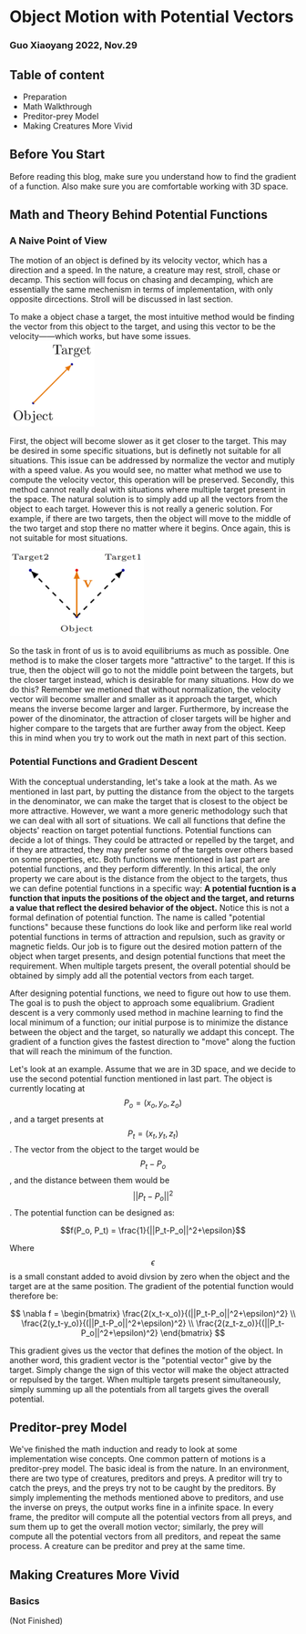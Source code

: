 # Object Motion with Potential Vectors

<link rel="stylesheet" href="https://cdn.jsdelivr.net/npm/katex@0.10.2/dist/katex.min.css" integrity="sha384-yFRtMMDnQtDRO8rLpMIKrtPCD5jdktao2TV19YiZYWMDkUR5GQZR/NOVTdquEx1j" crossorigin="anonymous">
<script defer src="https://cdn.jsdelivr.net/npm/katex@0.10.2/dist/katex.min.js" integrity="sha384-9Nhn55MVVN0/4OFx7EE5kpFBPsEMZxKTCnA+4fqDmg12eCTqGi6+BB2LjY8brQxJ" crossorigin="anonymous"></script>
<script defer src="https://cdn.jsdelivr.net/npm/katex@0.10.2/dist/contrib/auto-render.min.js" integrity="sha384-kWPLUVMOks5AQFrykwIup5lo0m3iMkkHrD0uJ4H5cjeGihAutqP0yW0J6dpFiVkI" crossorigin="anonymous" onload="renderMathInElement(document.body);"></script>

### Guo Xiaoyang 2022, Nov.29

## Table of content

- Preparation
- Math Walkthrough
- Preditor-prey Model
- Making Creatures More Vivid

## Before You Start

Before reading this blog, make sure you understand how to find the gradient of a function. Also make sure you are comfortable working with 3D space.

## Math and Theory Behind Potential Functions

### A Naive Point of View

The motion of an object is defined by its velocity vector, which has a direction and a speed. In the nature, a creature may rest, stroll, chase or decamp. This section will focus on chasing and decamping, which are essentially the same mechenism in terms of implementation, with only opposite dircections. Stroll will be discussed in last section.

To make a object chase a target, the most intuitive method would be finding the vector from this object to the target, and using this vector to be the velocity——which works, but have some issues. <br />
<img
    src="../media/potential_vector/img01_object_to_target.png"
    alt="Vector from the object to the target"
    height="150"
  />

First, the object will become slower as it get closer to the target. This may be desired in some specific situations, but is definetly not suitable for all situations. This issue can be addressed by normalize the vector and mutiply with a speed value. As you would see, no matter what method we use to compute the velocity vector, this operation will be preserved. Secondly, this method cannot really deal with situations where multiple target present in the space. The natural solution is to simply add up all the vectors from the object to each target. However this is not really a generic solution. For example, if there are two targets, then the object will move to the middle of the two target and stop there no matter where it begins. Once again, this is not suitable for most situations.<br />

<img
    src="../media/potential_vector/img02_two_targets.png"
    alt="Cannot handle two targets"
    height="150"
  />

So the task in front of us is to avoid equilibriums as much as possible. One method is to make the closer targets more "attractive" to the target. If this is true, then the object will go to not the middle point between the targets, but the closer target instead, which is desirable for many situations. How do we do this? Remember we metioned that without normalization, the velocity vector will become smaller and smaller as it approach the target, which means the inverse become larger and larger. Furthermore, by increase the power of the dinominator, the attraction of closer targets will be higher and higher compare to the targets that are further away from the object. Keep this in mind when you try to work out the math in next part of this section.

### Potential Functions and Gradient Descent

With the conceptual understanding, let's take a look at the math. As we mentioned in last part, by putting the distance from the object to the targets in the denominator, we can make the target that is closest to the object be more attractive. However, we want a more generic methodology such that we can deal with all sort of situations. We call all functions that define the objects' reaction on target potential functions. Potential functions can decide a lot of things. They could be attracted or repelled by the target, and if they are attracted, they may prefer some of the targets over others based on some properties, etc. Both functions we mentioned in last part are potential functions, and they perform differently. In this artical, the only property we care about is the distance from the object to the targets, thus we can define potential functions in a specific way: **A potential fucntion is a function that inputs the positions of the object and the target, and returns a value that reflect the desired behavior of the object.** Notice this is not a formal defination of potential function. The name is called "potential functions" because these functions do look like and perform like real world potential functions in terms of attraction and repulsion, such as gravity or magnetic fields. Our job is to figure out the desired motion pattern of the object when target presents, and design potential functions that meet the requirement. When multiple targets present, the overall potential should be obtained by simply add all the potential vectors from each target.

After designing potential functions, we need to figure out how to use them. The goal is to push the object to approach some equalibrium. Gradient descent is a very commonly used method in machine learning to find the local minimum of a function; our initial purpose is to minimize the distance between the object and the target, so naturally we addapt this concept. The gradient of a function gives the fastest direction to "move" along the fuction that will reach the minimum of the function.

Let's look at an example. Assume that we are in 3D space, and we decide to use the second potential function mentioned in last part. The object is currently locating at $$P_o = (x_o, y_o, z_o)$$, and a target presents at $$P_t = (x_t, y_t, z_t)$$. The vector from the object to the target would be $$P_t-P_o$$, and the distance between them would be $$||P_t-P_o||^2$$. The potential function can be designed as:

$$f(P_o, P_t) = \frac{1}{||P_t-P_o||^2+\epsilon}$$

Where $$\epsilon$$ is a small constant added to avoid divsion by zero when the object and the target are at the same position. The gradient of the potential function would therefore be:

$$
\nabla f =
\begin{bmatrix}
\frac{2(x_t-x_o)}{(||P_t-P_o||^2+\epsilon)^2} \\
\frac{2(y_t-y_o)}{(||P_t-P_o||^2+\epsilon)^2} \\
\frac{2(z_t-z_o)}{(||P_t-P_o||^2+\epsilon)^2}
\end{bmatrix}
$$

This gradient gives us the vector that defines the motion of the object. In another word, this gradient vector is the "potential vector" give by the target. Simply change the sign of this vector will make the object attracted or repulsed by the target. When multiple targets present simultaneously, simply summing up all the potentials from all targets gives the overall potential.

## Preditor-prey Model

We've finished the math induction and ready to look at some implementation wise concepts. One common pattern of motions is a preditor-prey model. The basic ideal is from the nature. In an environment, there are two type of creatures, preditors and preys. A preditor will try to catch the preys, and the preys try not to be caught by the preditors. By simply implementing the methods mentioned above to preditors, and use the inverse on preys, the output works fine in a infinite space. In every frame, the preditor will compute all the potential vectors from all preys, and sum them up to get the overall motion vector; similarly, the prey will compute all the potential vectors from all preditors, and repeat the same process. A creature can be preditor and prey at the same time.

## Making Creatures More Vivid

### Basics

(Not Finished)
